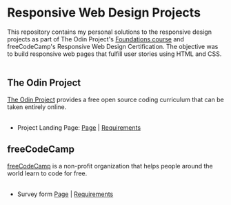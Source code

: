 # Responsive Web Design Projects

This repository contains my personal solutions to the responsive design projects as part of The Odin Project's [Foundations course](https://www.theodinproject.com/paths/foundations/courses/foundations) and freeCodeCamp's Responsive Web Design Certification. The objective was to build responsive web pages that fulfill user stories using HTML and CSS.</br></br>

## The Odin Project
[The Odin Project](https://www.theodinproject.com/) provides a free open source coding curriculum that can be taken entirely online. </br></br>

* Project Landing Page: [Page](https://zowdk.github.io/responsive-web-design/product-landing-pages/music-lessons/) | [Requirements](https://www.theodinproject.com/paths/foundations/courses/foundations/lessons/landing-page#assignment)
 

## freeCodeCamp
[freeCodeCamp](https://www.freecodecamp.org/) is a non-profit organization that helps people around the world learn to code for free. </br></br>

* Survey form [Page]() | [Requirements](https://www.freecodecamp.org/learn/responsive-web-design/responsive-web-design-projects/build-a-survey-form/)



